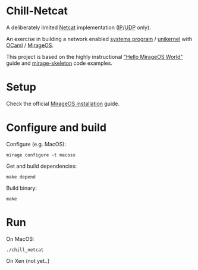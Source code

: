 # Chill-Netcat

A deliberately limited [Netcat](https://en.wikipedia.org/wiki/Netcat) implementation ([IP](https://en.wikipedia.org/wiki/Internet_Protocol)/[UDP](https://en.wikipedia.org/wiki/User_Datagram_Protocol) only).

An exercise in building a network enabled [systems program](https://en.wikipedia.org/wiki/System_programming) / [unikernel](https://en.wikipedia.org/wiki/Unikernel) with [OCaml](http://ocaml.org) / [MirageOS](https://mirage.io).

This project is based on the highly instructional ["Hello MirageOS World"](https://mirage.io/wiki/hello-world) guide and [mirage-skeleton](https://github.com/mirage/mirage-skeleton) code examples.

# Setup

Check the official [MirageOS installation](https://mirage.io/wiki/install) guide.

# Configure and build

Configure (e.g. MacOS):
```shell
mirage configure -t macosx
```

Get and build dependencies:
```shell
make depend
```

Build binary:
```shell
make
```

# Run

On MacOS:
```shell
./chill_netcat
```

On Xen (not yet..)